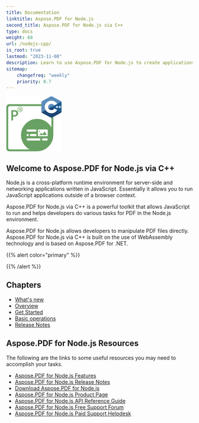 ```yaml
---
title: Documentation
linktitle: Aspose.PDF for Node.js
second_title: Aspose.PDF for Node.js via C++
type: docs
weight: 68
url: /nodejs-cpp/
is_root: true
lastmod: "2023-11-08"
description: Learn to use Aspose.PDF for Node.js to create applications for PDF documents processing in Web browser.
sitemap:
    changefreq: "weekly"
    priority: 0.7
---
```


![Aspose.PDF for Node.js logo image](aspose_pdf-for-nodejs-cpp.png)

## Welcome to Aspose.PDF for Node.js via C++

Node.js is a cross-platform runtime environment for server-side and networking applications written in JavaScript. Essentially it allows you to run JavaScript applications outside of a browser context.

Aspose.PDF for Node.js via C++ is a powerful toolkit that allows JavaScript to run and helps developers do various tasks for PDF in the Node.js environment.

Aspose.PDF for Node.js allows developers to manipulate PDF files directly. Aspose.PDF for Node.js via C++ is built on the use of WebAssembly technology and is based on Aspose.PDF for .NET.

{{% alert color="primary" %}}



{{% /alert %}}

## Chapters

- [What's new](/pdf/nodejs-cpp/whatsnew/)
- [Overview](/pdf/nodejs-cpp/overview/)
- [Get Started](/pdf/nodejs-cpp/get-started/)
- [Basic operations](/pdf/nodejs-cpp/basic-operations/)
- [Release Notes](https://releases.aspose.com/pdf/nodejscpp/release-notes/)

## Aspose.PDF for Node.js Resources

The following are the links to some useful resources you may need to accomplish your tasks.

- [Aspose.PDF for Node.js Features](/pdf/nodejs-cpp/key-features/)
- [Aspose.PDF for Node.js Release Notes](https://releases.aspose.com/pdf/nodejscpp/release-notes/)
- [Download Aspose.PDF for Node.js](https://releases.aspose.com/pdf/nodejscpp/)
- [Aspose.PDF for Node.js Product Page](https://products.aspose.com/pdf/nodejs-cpp/)
- [Aspose.PDF for Node.js API Reference Guide](https://reference.aspose.com/pdf/nodejs-cpp/)
- [Aspose.PDF for Node.js Free Support Forum](https://forum.aspose.com/c/pdf/10)
- [Aspose.PDF for Node.js Paid Support Helpdesk](https://helpdesk.aspose.com/)
